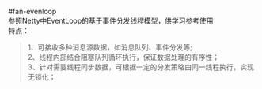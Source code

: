 #fan-evenloop  
参照Netty中EventLoop的基于事件分发线程模型，供学习参考使用  
特点：  
>1、可接收多种消息源数据，如消息队列、事件分发等;   
2、线程内部结合阻塞队列循环执行，保证数据处理的有序性；  
3、针对需要线程同步数据，可根据一定的分发策略由同一线程执行，实现无锁化；  
